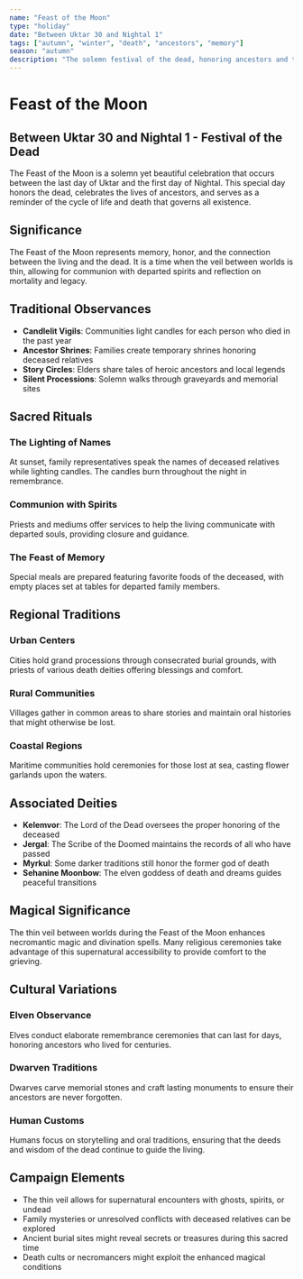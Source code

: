 ```yaml
---
name: "Feast of the Moon"
type: "holiday"
date: "Between Uktar 30 and Nightal 1"
tags: ["autumn", "winter", "death", "ancestors", "memory"]
season: "autumn"
description: "The solemn festival of the dead, honoring ancestors and those who have passed beyond the veil."
---
```


# Feast of the Moon

## Between Uktar 30 and Nightal 1 - Festival of the Dead

The Feast of the Moon is a solemn yet beautiful celebration that occurs between the last day of Uktar and the first day of Nightal. This special day honors the dead, celebrates the lives of ancestors, and serves as a reminder of the cycle of life and death that governs all existence.

## Significance

The Feast of the Moon represents memory, honor, and the connection between the living and the dead. It is a time when the veil between worlds is thin, allowing for communion with departed spirits and reflection on mortality and legacy.

## Traditional Observances

- **Candlelit Vigils**: Communities light candles for each person who died in the past year
- **Ancestor Shrines**: Families create temporary shrines honoring deceased relatives
- **Story Circles**: Elders share tales of heroic ancestors and local legends
- **Silent Processions**: Solemn walks through graveyards and memorial sites

## Sacred Rituals

### The Lighting of Names

At sunset, family representatives speak the names of deceased relatives while lighting candles. The candles burn throughout the night in remembrance.

### Communion with Spirits

Priests and mediums offer services to help the living communicate with departed souls, providing closure and guidance.

### The Feast of Memory

Special meals are prepared featuring favorite foods of the deceased, with empty places set at tables for departed family members.

## Regional Traditions

### Urban Centers

Cities hold grand processions through consecrated burial grounds, with priests of various death deities offering blessings and comfort.

### Rural Communities

Villages gather in common areas to share stories and maintain oral histories that might otherwise be lost.

### Coastal Regions

Maritime communities hold ceremonies for those lost at sea, casting flower garlands upon the waters.

## Associated Deities

- **Kelemvor**: The Lord of the Dead oversees the proper honoring of the deceased
- **Jergal**: The Scribe of the Doomed maintains the records of all who have passed
- **Myrkul**: Some darker traditions still honor the former god of death
- **Sehanine Moonbow**: The elven goddess of death and dreams guides peaceful transitions

## Magical Significance

The thin veil between worlds during the Feast of the Moon enhances necromantic magic and divination spells. Many religious ceremonies take advantage of this supernatural accessibility to provide comfort to the grieving.

## Cultural Variations

### Elven Observance

Elves conduct elaborate remembrance ceremonies that can last for days, honoring ancestors who lived for centuries.

### Dwarven Traditions

Dwarves carve memorial stones and craft lasting monuments to ensure their ancestors are never forgotten.

### Human Customs

Humans focus on storytelling and oral traditions, ensuring that the deeds and wisdom of the dead continue to guide the living.

## Campaign Elements

- The thin veil allows for supernatural encounters with ghosts, spirits, or undead
- Family mysteries or unresolved conflicts with deceased relatives can be explored
- Ancient burial sites might reveal secrets or treasures during this sacred time
- Death cults or necromancers might exploit the enhanced magical conditions
